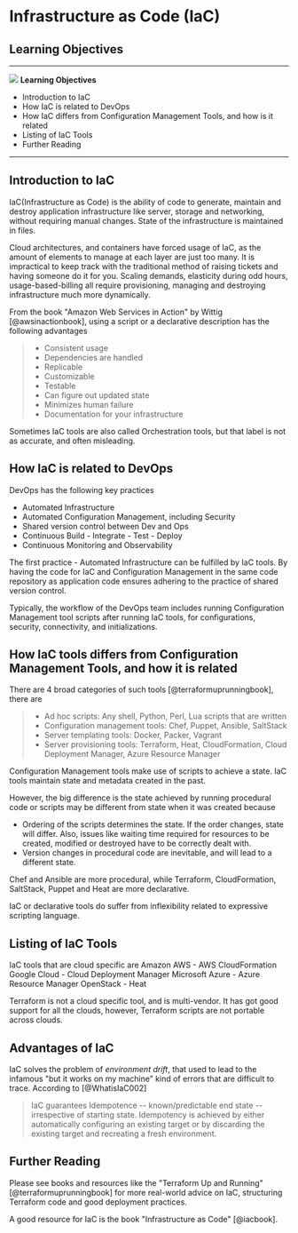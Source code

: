 # Infrastructure as Code (IaC)


## Learning Objectives


---

![](images/learning.png) **Learning Objectives**

* Introduction to IaC
* How IaC is related to DevOps
* How IaC differs from Configuration Management Tools, and how is it related
* Listing of IaC Tools
* Further Reading


---


## Introduction to IaC


IaC(Infrastructure as Code) is the ability of code to generate, maintain and destroy application infrastructure like server, storage and networking, without requiring manual changes.
State of the infrastructure is maintained in files.

Cloud architectures, and containers have forced usage of IaC, as the amount of elements to manage at each layer are just too many. It is impractical to keep track with the traditional method of raising tickets and having someone do it for you. Scaling demands, elasticity during odd hours, usage-based-billing all require provisioning, managing and destroying infrastructure much more dynamically.

From the book "Amazon Web Services in Action" by Wittig [@awsinactionbook], using a script or a declarative description has
the following advantages

> * Consistent usage
> * Dependencies are handled
> * Replicable
> * Customizable
> * Testable
> * Can figure out updated state
> * Minimizes human failure
> * Documentation for your infrastructure

Sometimes IaC tools are also called Orchestration tools, but that label is not as accurate, and often misleading.


## How IaC is related to DevOps


DevOps has the following key practices
* Automated Infrastructure
* Automated Configuration Management, including Security
* Shared version control between Dev and Ops
* Continuous Build - Integrate - Test - Deploy
* Continuous Monitoring and Observability

The first practice - Automated Infrastructure can be fulfilled by IaC tools. By having the code for IaC and Configuration Management in the same code repository as application code ensures adhering to the practice of shared version control.

Typically, the workflow of the DevOps team includes running Configuration Management tool scripts after running IaC tools, for configurations, security, connectivity, and initializations.


## How IaC tools differs from Configuration Management Tools, and how it is related


There are 4 broad categories of such tools  [@terraformuprunningbook], there are
> * Ad hoc scripts: Any shell, Python, Perl, Lua scripts that are written
> * Configuration management tools: Chef, Puppet, Ansible, SaltStack
> * Server templating tools: Docker, Packer, Vagrant
> * Server provisioning tools: Terraform, Heat, CloudFormation, Cloud Deployment Manager, Azure Resource Manager

Configuration Management tools make use of scripts to achieve a state. IaC tools maintain state and metadata created in the past.

However, the big difference is the state achieved by running procedural code or scripts may be different from state when it was created because
 * Ordering of the scripts determines the state. If the order changes, state will differ. Also, issues like waiting time required for resources to be created, modified or destroyed have to be correctly dealt with.
 * Version changes in procedural code are inevitable, and will lead to a different state.

Chef and Ansible are more procedural, while Terraform, CloudFormation, SaltStack, Puppet and Heat are more declarative.

IaC or declarative tools do suffer from inflexibility related to expressive scripting language.


## Listing of IaC Tools


IaC tools that are cloud specific are
Amazon AWS - AWS CloudFormation
Google Cloud - Cloud Deployment Manager
Microsoft Azure - Azure Resource Manager
OpenStack - Heat

Terraform is not a cloud specific tool, and is multi-vendor. It has got good support for all the clouds, however, Terraform scripts are not portable across clouds.


## Advantages of IaC


IaC solves the problem of *environment drift*, that used to lead to the infamous
"but it works on my machine" kind of errors that are difficult to
trace. According to [@WhatisIaC002]

> IaC guarantees Idempotence -- known/predictable end state --  irrespective of starting
> state. Idempotency is achieved by either automatically configuring an
> existing target or by discarding the existing target and recreating a
> fresh environment.



## Further Reading


Please see books and resources like the "Terraform Up and Running" [@terraformuprunningbook] for more real-world
advice on IaC, structuring Terraform code and good deployment practices.

A good resource for IaC is the book "Infrastructure as Code" [@iacbook].
